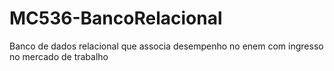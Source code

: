 # MC536-BancoRelacional
Banco de dados relacional que associa desempenho no enem com ingresso no mercado de trabalho
